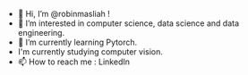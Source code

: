 - 👋 Hi, I’m @robinmasliah !
- 👀 I’m interested in computer science, data science and data engineering.
- 🌱 I’m currently learning Pytorch.
- I'm currently studying computer vision.
- 📫 How to reach me : LinkedIn

<!---
robinmasliah/robinmasliah is a ✨ special ✨ repository because its `README.md` (this file) appears on your GitHub profile.
You can click the Preview link to take a look at your changes.
--->
